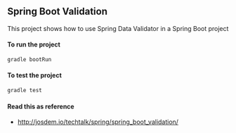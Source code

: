 Spring Boot Validation
----------------------------

This project shows how to use Spring Data Validator in a Spring Boot project


#### To run the project

```bash
gradle bootRun
```

#### To test the project

```bash
gradle test
```


#### Read this as reference

* http://josdem.io/techtalk/spring/spring_boot_validation/
